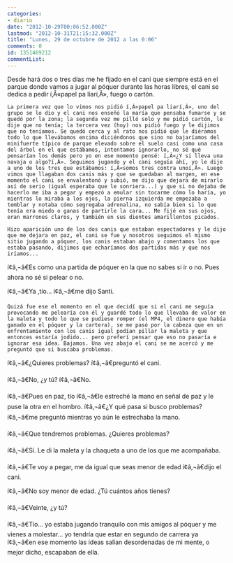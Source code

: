 ```yaml
---
categories:
- diario
date: "2012-10-29T00:06:52.000Z"
lastmod: "2012-10-31T21:15:32.000Z"
title: "Lunes, 29 de octubre de 2012 a las 0:06"
comments: 0
id: 1351469212
commentList:
---
```


Desde hará dos o tres días me he fijado en el cani que siempre está en el parque donde vamos a jugar al póquer durante las horas libres, el cani se dedica a pedir í‚Â«papel pa liarí‚Â», fuego o cartón.  
  
    La primera vez que lo vimos nos pidió í‚Â«papel pa liarí‚Â», uno del grupo se lo dio y el cani nos enseñó la maría que pensaba fumarse y se quedó por la zona; la segunda vez me pilló solo y me pidió cartón, le dije que no tenía; la tercera vez (hoy) nos pidió fuego y le dijimos que no teníamos. Se quedó cerca y al rato nos pidió que le diéramos todo lo que llevábamos encima diciéndonos que sino no bajaríamos del minifuerte típico de parque elevado sobre el suelo casi como una casa del árbol en el que estábamos, intentamos ignorarlo, no sé qué pensarían los demás pero yo en ese momento pensé: í‚Â«¿Y si lleva una navaja o algo?í‚Â». Seguimos jugando y el cani seguía ahí, yo le dije a uno de los tres que estábamos: í‚Â«somos tres contra unoí‚Â». Luego vimos que llagaban dos canis más y que se quedaban al margen, en ese momento el cani se envalentonó y subió, me dijo que dejara de mirarlo así de serio (igual esperaba que le sonriera...) y que si no dejaba de hacerlo me iba a pegar y empezó a emular sin tocarme cómo lo haría, yo mientras lo miraba a los ojos, la pierna izquierda me empezaba a temblar y notaba cómo segregaba adrenalina, no sabía bien si lo que tenía era miedo o ganas de partirle la cara... Me fijé en sus ojos, eran marrones claros, y también en sus dientes amarillentos picados.  
  
    Hizo aparición uno de los dos canis que estaban espectadores y le dijo que me dejara en paz, el cani se fue y nosotros seguimos el mismo sitio jugando a póquer, los canis estaban abajo y comentamos los que estaba pasando, dijimos que echaríamos dos partidas más y que nos iríamos...   
í¢â‚¬â€Es como una partida de póquer en la que no sabes si ir o no. Pues ahora no sé si pelear o no.  
  
í¢â‚¬â€Ya ,tío... í¢â‚¬â€me dijo Santi.  
  
    Quizá fue ese el momento en el que decidí que si el cani me seguía provocando me pelearía con él y guardé todo lo que llevaba de valor en la maleta y todo lo que se pudiese romper (el MP4, el dinero que había ganado en el póquer y la cartera), se me pasó por la cabeza que en un enfrentamiento con los canis igual podían pillar la maleta y que entonces estaría jodido... pero preferí pensar que eso no pasaría e ignorar esa idea. Bajamos. Una vez abajo el cani se me acercó y me preguntó que si buscaba problemas.  
  
í¢â‚¬â€¿Quieres problemas? í¢â‚¬â€preguntó el cani.  
  
í¢â‚¬â€No, ¿y tú? í¢â‚¬â€No.  
  
í¢â‚¬â€Pues en paz, tío í¢â‚¬â€le estreché la mano en señal de paz y le puse la otra en el hombro. í¢â‚¬â€¿Y qué pasa si busco problemas? í¢â‚¬â€me preguntó mientras yo aún le estrechaba la mano.  
  
í¢â‚¬â€Que tendremos problemas. ¿Quieres problemas?  
  
í¢â‚¬â€Sí. Le di la maleta y la chaqueta a uno de los que me acompañaba.  
  
í¢â‚¬â€Te voy a pegar, me da igual que seas menor de edad í¢â‚¬â€dijo el cani.  
  
í¢â‚¬â€No soy menor de edad. ¿Tú cuántos años tienes?  
  
í¢â‚¬â€Veinte, ¿y tú?  
  
í¢â‚¬â€Tío... yo estaba jugando tranquilo con mis amigos al póquer y me vienes a molestar... yo tendría que estar en segundo de carrera ya í¢â‚¬â€en ese momento las ideas salían desordenadas de mi mente, o mejor dicho, escapaban de ella.